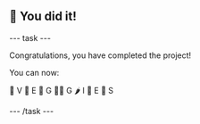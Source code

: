 <h2 class="c-project-heading--task">🎉 You did it! </h2>

--- task ---

Congratulations, you have completed the project!

You can now:

🥕 V
🍅 E
🥦 G
🍄‍🟫 G
🌶️ I
🥬 E
🧅 S

--- /task ---
